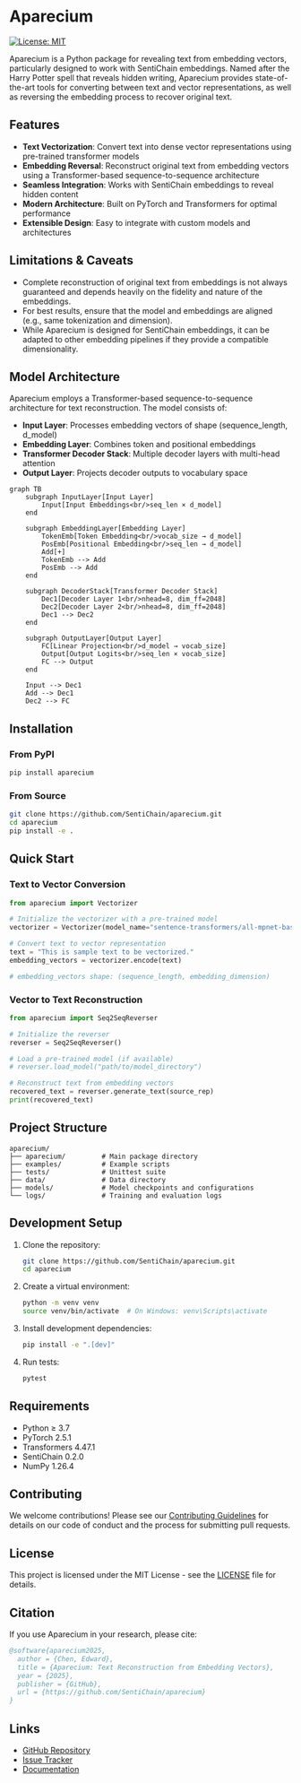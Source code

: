 # Aparecium

[![License: MIT](https://img.shields.io/badge/License-MIT-yellow.svg)](https://opensource.org/licenses/MIT)

Aparecium is a Python package for revealing text from embedding vectors, particularly designed to work with SentiChain embeddings. Named after the Harry Potter spell that reveals hidden writing, Aparecium provides state-of-the-art tools for converting between text and vector representations, as well as reversing the embedding process to recover original text.

## Features

- **Text Vectorization**: Convert text into dense vector representations using pre-trained transformer models
- **Embedding Reversal**: Reconstruct original text from embedding vectors using a Transformer-based sequence-to-sequence architecture
- **Seamless Integration**: Works with SentiChain embeddings to reveal hidden content
- **Modern Architecture**: Built on PyTorch and Transformers for optimal performance
- **Extensible Design**: Easy to integrate with custom models and architectures

## Limitations & Caveats

- Complete reconstruction of original text from embeddings is not always guaranteed and depends heavily on the fidelity and nature of the embeddings.
- For best results, ensure that the model and embeddings are aligned (e.g., same tokenization and dimension).
- While Aparecium is designed for SentiChain embeddings, it can be adapted to other embedding pipelines if they provide a compatible dimensionality.

## Model Architecture

Aparecium employs a Transformer-based sequence-to-sequence architecture for text reconstruction. The model consists of:

- **Input Layer**: Processes embedding vectors of shape (sequence_length, d_model)
- **Embedding Layer**: Combines token and positional embeddings
- **Transformer Decoder Stack**: Multiple decoder layers with multi-head attention
- **Output Layer**: Projects decoder outputs to vocabulary space

```mermaid
graph TB
    subgraph InputLayer[Input Layer]
        Input[Input Embeddings<br/>seq_len × d_model]
    end

    subgraph EmbeddingLayer[Embedding Layer]
        TokenEmb[Token Embedding<br/>vocab_size → d_model]
        PosEmb[Positional Embedding<br/>seq_len → d_model]
        Add[+]
        TokenEmb --> Add
        PosEmb --> Add
    end

    subgraph DecoderStack[Transformer Decoder Stack]
        Dec1[Decoder Layer 1<br/>nhead=8, dim_ff=2048]
        Dec2[Decoder Layer 2<br/>nhead=8, dim_ff=2048]
        Dec1 --> Dec2
    end

    subgraph OutputLayer[Output Layer]
        FC[Linear Projection<br/>d_model → vocab_size]
        Output[Output Logits<br/>seq_len × vocab_size]
        FC --> Output
    end

    Input --> Dec1
    Add --> Dec1
    Dec2 --> FC
```

## Installation

### From PyPI

```bash
pip install aparecium
```

### From Source

```bash
git clone https://github.com/SentiChain/aparecium.git
cd aparecium
pip install -e .
```

## Quick Start

### Text to Vector Conversion

```python
from aparecium import Vectorizer

# Initialize the vectorizer with a pre-trained model
vectorizer = Vectorizer(model_name="sentence-transformers/all-mpnet-base-v2")

# Convert text to vector representation
text = "This is sample text to be vectorized."
embedding_vectors = vectorizer.encode(text)

# embedding_vectors shape: (sequence_length, embedding_dimension)
```

### Vector to Text Reconstruction

```python
from aparecium import Seq2SeqReverser

# Initialize the reverser
reverser = Seq2SeqReverser()

# Load a pre-trained model (if available)
# reverser.load_model("path/to/model_directory")

# Reconstruct text from embedding vectors
recovered_text = reverser.generate_text(source_rep)
print(recovered_text)
```

## Project Structure

```
aparecium/
├── aparecium/         # Main package directory
├── examples/          # Example scripts
├── tests/             # Unittest suite
├── data/              # Data directory
├── models/            # Model checkpoints and configurations
└── logs/              # Training and evaluation logs
```

## Development Setup

1. Clone the repository:
   ```bash
   git clone https://github.com/SentiChain/aparecium.git
   cd aparecium
   ```

2. Create a virtual environment:
   ```bash
   python -m venv venv
   source venv/bin/activate  # On Windows: venv\Scripts\activate
   ```

3. Install development dependencies:
   ```bash
   pip install -e ".[dev]"
   ```

4. Run tests:
   ```bash
   pytest
   ```

## Requirements

- Python ≥ 3.7
- PyTorch 2.5.1
- Transformers 4.47.1
- SentiChain 0.2.0
- NumPy 1.26.4

## Contributing

We welcome contributions! Please see our [Contributing Guidelines](CONTRIBUTING.md) for details on our code of conduct and the process for submitting pull requests.

## License

This project is licensed under the MIT License - see the [LICENSE](LICENSE) file for details.

## Citation

If you use Aparecium in your research, please cite:

```bibtex
@software{aparecium2025,
  author = {Chen, Edward},
  title = {Aparecium: Text Reconstruction from Embedding Vectors},
  year = {2025},
  publisher = {GitHub},
  url = {https://github.com/SentiChain/aparecium}
}
```

## Links

- [GitHub Repository](https://github.com/SentiChain/aparecium)
- [Issue Tracker](https://github.com/SentiChain/aparecium/issues)
- [Documentation](https://github.com/SentiChain/aparecium/wiki)